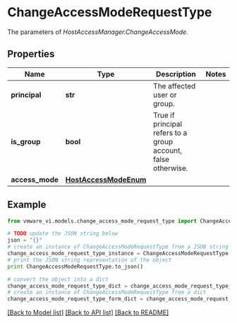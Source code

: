 # ChangeAccessModeRequestType

The parameters of *HostAccessManager.ChangeAccessMode*. 

## Properties
Name | Type | Description | Notes
------------ | ------------- | ------------- | -------------
**principal** | **str** | The affected user or group.  | 
**is_group** | **bool** | True if principal refers to a group account, false otherwise.  | 
**access_mode** | [**HostAccessModeEnum**](HostAccessModeEnum.md) |  | 

## Example

```python
from vmware_vi.models.change_access_mode_request_type import ChangeAccessModeRequestType

# TODO update the JSON string below
json = "{}"
# create an instance of ChangeAccessModeRequestType from a JSON string
change_access_mode_request_type_instance = ChangeAccessModeRequestType.from_json(json)
# print the JSON string representation of the object
print ChangeAccessModeRequestType.to_json()

# convert the object into a dict
change_access_mode_request_type_dict = change_access_mode_request_type_instance.to_dict()
# create an instance of ChangeAccessModeRequestType from a dict
change_access_mode_request_type_form_dict = change_access_mode_request_type.from_dict(change_access_mode_request_type_dict)
```
[[Back to Model list]](../README.md#documentation-for-models) [[Back to API list]](../README.md#documentation-for-api-endpoints) [[Back to README]](../README.md)


